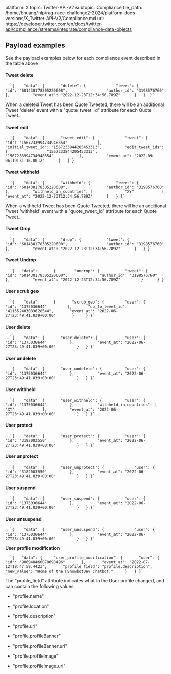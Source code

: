 platform: X
topic: Twitter-API-V2
subtopic: Compliance
file_path: /home/bhuang/nlp/rag-race-challenge2-2024/platform-docs-versions/X_Twitter-API-V2/Compliance.md
url: https://developer.twitter.com/en/docs/twitter-api/compliance/streams/integrate/compliance-data-objects


## Payload examples

See the payload examples below for each compliance event described in the table above.

#### Tweet delete

      `{ 	"data": { 		"delete": { 			"tweet": { 				"id": "601430178305220608", 				"author_id": "3198576760" 			}, 			"event_at": "2022-12-23T12:34:56.789Z" 		} 	}  }`
    

When a deleted Tweet has been Quote Tweeted, there will be an additional Tweet 'delete' event with a "quote\_tweet\_id" attribute for each Quote Tweet. 

#### Tweet edit

      `{ 	"data": { 		"tweet_edit": { 			"tweet": { 				"id": "1567233994734948354" 			}, 			"initial_tweet_id": "1567233844205453313", 			"edit_tweet_ids": [ 				"1567233844205453313", 				"1567233994734948354" 			], 			"event_at": "2022-09-06T19:31:16.801Z" 		} 	} }`
    

#### Tweet withheld  

      `{ 	"data": { 		"withheld": { 			"tweet": { 				"id": "601430178305220608", 				"author_id": "3198576760" 			}, 			"withheld_in_countries": [ 				"XY" 			], 			"event_at": "2022-12-23T12:34:56.789Z" 		} 	} }`
    

When a withheld Tweet has been Quote Tweeted, there will be an additional Tweet 'withheld' event with a "quote\_tweet\_id" attribute for each Quote Tweet. 

#### Tweet Drop

      `{ 	"data": { 		"drop": { 			"tweet": { 				"id": "601430178305220600", 				"author_id": "3198576760" 			}, 			"event_at": "2022-12-23T12:34:56.789Z" 		} 	} }`
    

#### Tweet Undrop

      `{   "data":       {        "undrop": {           "tweet": {              "id": "601430178305220600",              "author_id": "3198576760"            },          "event_at": "2022-12-23T12:34:56.789Z"         }      } }`
    

#### User scrub geo

      `{    "data":      {       "scrub_geo": {         "user": {           "id": "1375036644"         },       "up_to_tweet_id": "411552403083628544",       "event_at": "2022-06-27T23:49:41.839+00:00"       }     } }`
    

#### User delete

      `{ 	"data": { 		"user_delete": { 			"user": { 				"id": "1375036644" 			}, 			"event_at": "2022-06-27T23:49:41.839+00:00" 		} 	} }`
    

#### User undelete

      `{ 	"data": { 		"user_undelete": { 			"user": { 				"id": "1375036644" 			}, 			"event_at": "2022-06-27T23:49:41.839+00:00" 		} 	} }`
    

#### User withheld

      `{ 	"data": { 		"user_withheld": { 			"user": { 				"id": "1375036644" 			}, 			"withheld_in_countries": [ 				"XY" 			], 			"event_at": "2022-06-27T23:49:41.839+00:00" 		} 	} }`
    

#### User protect

      `{ 	"data": { 		"user_protect": { 			"user": { 				"id": "3182003550" 			}, 			"event_at": "2022-06-27T23:49:41.839+00:00" 		} 	} }`
    

#### User unprotect

      `{ 	"data": { 		"user_unprotect": { 			"user": { 				"id": "3182003550" 			}, 			"event_at": "2022-06-27T23:49:41.839+00:00" 		} 	} }`
    

#### User suspend

      `{ 	"data": { 		"user_suspend": { 			"user": { 				"id": "1375036644" 			}, 			"event_at": "2022-06-27T23:49:41.839+00:00" 		} 	} }`
    

#### User unsuspend

      `{ 	"data": { 		"user_unsuspend": { 			"user": { 				"id": "1375036644" 			}, 			"event_at": "2022-06-27T23:49:41.839+00:00" 		} 	} }`
    

**User profile modification**

      `{   "data": {     "user_profile_modification": {       "user": {         "id": "906948460078698496"       },       "event_at": "2022-07-12T19:47:59.442Z",       "profile_field": "profile.description",       "new_value": "Home of the @SnowbotDev chatbot."     }   } }`
    

The "profile\_field" attribute indicates what in the User profile changed, and can contain the following values: 

* "profile.name"  
    
* "profile.location"
* "profile.description"
* "profile.url"
* "profile.profileBanner"
* "profile.profileBanner.url"
* "profile.profileImage"
* "profile.profileImage.url"
